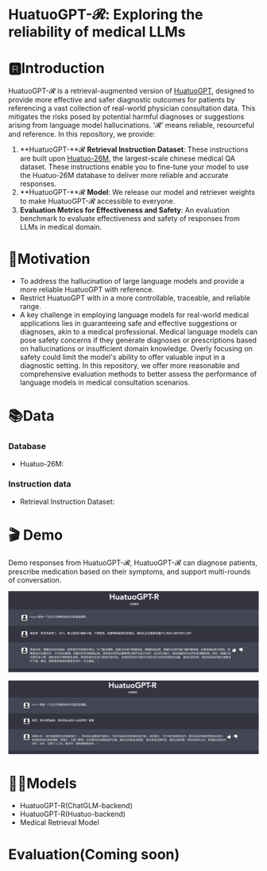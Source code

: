 # HuatuoGPT-𝓡: Exploring the reliability of medical LLMs

# 🆁**Introduction**

HuatuoGPT-𝓡 is a retrieval-augmented version of [HuatuoGPT](https://github.com/FreedomIntelligence/HuatuoGPT), designed to provide more effective and safer diagnostic outcomes for patients by referencing a vast collection of real-world physician consultation data. This mitigates the risks posed by potential harmful diagnoses or suggestions arising from language model hallucinations. ‘𝓡’ means reliable, resourceful and reference. In this repository, we provide:

1. **HuatuoGPT-**𝓡 **Retrieval Instruction Dataset**: These instructions are built upon [Huatuo-26M](https://github.com/FreedomIntelligence/Huatuo-26M), the largest-scale chinese medical QA dataset. These instructions enable you to fine-tune your model to use the Huatuo-26M database to deliver more reliable and accurate responses.
2. **HuatuoGPT-**𝓡 **Model**: We release our model and retriever weights to make HuatuoGPT-𝓡 accessible to everyone.
3. **Evaluation Metrics for Effectiveness and Safety**: An evaluation benchmark to evaluate effectiveness and safety of responses from LLMs in medical domain.

# 💭Motivation

- To address the hallucination of large language models and provide a more reliable HuatuoGPT with reference.
- Restrict HuatuoGPT with in a more controllable, traceable, and reliable range.
- A key challenge in employing language models for real-world medical applications lies in guaranteeing safe and effective suggestions or diagnoses, akin to a medical professional. Medical language models can pose safety concerns if they generate diagnoses or prescriptions based on hallucinations or insufficient domain knowledge. Overly focusing on safety could limit the model's ability to offer valuable input in a diagnostic setting. In this repository, we offer more reasonable and comprehensive evaluation methods to better assess the performance of language models in medical consultation scenarios.

# **📚Data**

### Database

- Huatuo-26M:

### Instruction data

- Retrieval Instruction Dataset:

# 🎬 Demo

Demo responses from HuatuoGPT-𝓡,  HuatuoGPT-𝓡 can diagnose patients, prescribe medication  based on their symptoms, and support multi-rounds of conversation.  

![Untitled](images/demo_1.png)

![Untitled](images/demo_2.png)

# **👨‍⚕️Models**

- HuatuoGPT-R(ChatGLM-backend)
- HuatuoGPT-R(Huatuo-backend)
- Medical Retrieval Model

# Evaluation(Coming soon)